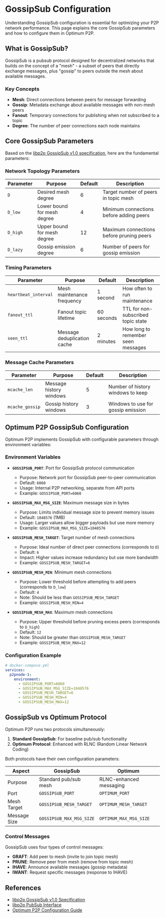 # GossipSub Configuration

Understanding GossipSub configuration is essential for optimizing your P2P network performance. This page explains the core GossipSub parameters and how to configure them in Optimum P2P.

## What is GossipSub?

GossipSub is a pubsub protocol designed for decentralized networks that builds on the concept of a "mesh" - a subset of peers that directly exchange messages, plus "gossip" to peers outside the mesh about available messages.

### Key Concepts

- **Mesh**: Direct connections between peers for message forwarding
- **Gossip**: Metadata exchange about available messages with non-mesh peers
- **Fanout**: Temporary connections for publishing when not subscribed to a topic
- **Degree**: The number of peer connections each node maintains

## Core GossipSub Parameters

Based on the [libp2p GossipSub v1.0 specification](https://github.com/libp2p/specs/blob/master/pubsub/gossipsub/gossipsub-v1.0.md#parameters), here are the fundamental parameters:

### Network Topology Parameters

| Parameter | Purpose | Default | Description |
|-----------|---------|---------|-------------|
| `D` | Desired mesh degree | 6 | Target number of peers in topic mesh |
| `D_low` | Lower bound for mesh degree | 4 | Minimum connections before adding peers |
| `D_high` | Upper bound for mesh degree | 12 | Maximum connections before pruning peers |
| `D_lazy` | Gossip emission degree | 6 | Number of peers for gossip emission |

### Timing Parameters

| Parameter | Purpose | Default | Description |
|-----------|---------|---------|-------------|
| `heartbeat_interval` | Mesh maintenance frequency | 1 second | How often to run maintenance |
| `fanout_ttl` | Fanout topic lifetime | 60 seconds | TTL for non-subscribed topic state |
| `seen_ttl` | Message deduplication cache | 2 minutes | How long to remember seen messages |

### Message Cache Parameters

| Parameter | Purpose | Default | Description |
|-----------|---------|---------|-------------|
| `mcache_len` | Message history windows | 5 | Number of history windows to keep |
| `mcache_gossip` | Gossip history windows | 3 | Windows to use for gossip emission |

## Optimum P2P GossipSub Configuration

Optimum P2P implements GossipSub with configurable parameters through environment variables:

### Environment Variables

- **`GOSSIPSUB_PORT`**: Port for GossipSub protocol communication
  - Purpose: Network port for GossipSub peer-to-peer communication
  - Default: `6060`
  - Usage: Internal P2P networking, separate from API ports
  - Example: `GOSSIPSUB_PORT=6060`

- **`GOSSIPSUB_MAX_MSG_SIZE`**: Maximum message size in bytes
  - Purpose: Limits individual message size to prevent memory issues
  - Default: `1048576` (1MB)
  - Usage: Larger values allow bigger payloads but use more memory
  - Example: `GOSSIPSUB_MAX_MSG_SIZE=1048576`

- **`GOSSIPSUB_MESH_TARGET`**: Target number of mesh connections
  - Purpose: Ideal number of direct peer connections (corresponds to `D`)
  - Default: `6`
  - Impact: Higher values increase redundancy but use more bandwidth
  - Example: `GOSSIPSUB_MESH_TARGET=6`

- **`GOSSIPSUB_MESH_MIN`**: Minimum mesh connections
  - Purpose: Lower threshold before attempting to add peers (corresponds to `D_low`)
  - Default: `4`
  - Note: Should be less than `GOSSIPSUB_MESH_TARGET`
  - Example: `GOSSIPSUB_MESH_MIN=4`

- **`GOSSIPSUB_MESH_MAX`**: Maximum mesh connections  
  - Purpose: Upper threshold before pruning excess peers (corresponds to `D_high`)
  - Default: `12`
  - Note: Should be greater than `GOSSIPSUB_MESH_TARGET`
  - Example: `GOSSIPSUB_MESH_MAX=12`

### Configuration Example

```yaml
# docker-compose.yml
services:
  p2pnode-1:
    environment:
      - GOSSIPSUB_PORT=6060
      - GOSSIPSUB_MAX_MSG_SIZE=1048576
      - GOSSIPSUB_MESH_TARGET=6
      - GOSSIPSUB_MESH_MIN=4
      - GOSSIPSUB_MESH_MAX=12
```

## GossipSub vs Optimum Protocol

Optimum P2P runs two protocols simultaneously:

1. **Standard GossipSub**: For baseline pub/sub functionality
2. **Optimum Protocol**: Enhanced with RLNC (Random Linear Network Coding)

Both protocols have their own configuration parameters:

| Aspect | GossipSub | Optimum |
|--------|-----------|---------|
| Purpose | Standard pub/sub mesh | RLNC-enhanced messaging |
| Port | `GOSSIPSUB_PORT` | `OPTIMUM_PORT` |
| Mesh Target | `GOSSIPSUB_MESH_TARGET` | `OPTIMUM_MESH_TARGET` |
| Message Size | `GOSSIPSUB_MAX_MSG_SIZE` | `OPTIMUM_MAX_MSG_SIZE` |

### Control Messages

GossipSub uses four types of control messages:

- **GRAFT**: Add peer to mesh (invite to join topic mesh)
- **PRUNE**: Remove peer from mesh (remove from topic mesh)  
- **IHAVE**: Announce available messages (gossip metadata)
- **IWANT**: Request specific messages (response to IHAVE)


## References

- [libp2p GossipSub v1.0 Specification](https://github.com/libp2p/specs/blob/master/pubsub/gossipsub/gossipsub-v1.0.md)
- [libp2p PubSub Interface](https://github.com/libp2p/specs/blob/master/pubsub/README.md)
- [Optimum P2P Configuration Guide](/docs/hackathon/deployment/p2p-with-gateway.md#p2p-node-configuration) 